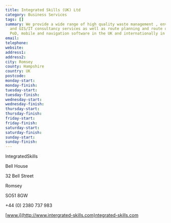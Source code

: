```yaml
---
title: Integrated Skills (UK) Ltd
category: Business Services
tags: []
summary: We provide a wide range of high quality waste management , environmental
  and GIS/IT consultancy services as well as route planning and route optimisation,
  PoD, mobile and navigation software in the UK and internationally in over 60 countries.
email: 
telephone: 
website: 
address1: 
address2: 
city: Romsey
county: Hampshire
country: UK
postcode: 
monday-start: 
monday-finish: 
tuesday-start: 
tuesday-finish: 
wednesday-start: 
wednesday-finish: 
thursday-start: 
thursday-finish: 
friday-start: 
friday-finish: 
saturday-start: 
saturday-finish: 
sunday-start: 
sunday-finish: 
---
```

IntegratedSkills

Bell House

32 Bell Street

Romsey

SO51 8GW

+44 (0) 2380 737 983

[www.i](http://www.intergrated-skills.com)ntegrated-skills.com

